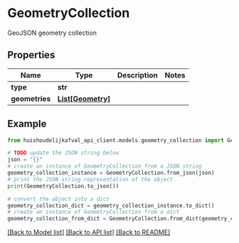 # GeometryCollection

GeoJSON geometry collection

## Properties

Name | Type | Description | Notes
------------ | ------------- | ------------- | -------------
**type** | **str** |  | 
**geometries** | [**List[Geometry]**](Geometry.md) |  | 

## Example

```python
from huishoudelijkafval_api_client.models.geometry_collection import GeometryCollection

# TODO update the JSON string below
json = "{}"
# create an instance of GeometryCollection from a JSON string
geometry_collection_instance = GeometryCollection.from_json(json)
# print the JSON string representation of the object
print(GeometryCollection.to_json())

# convert the object into a dict
geometry_collection_dict = geometry_collection_instance.to_dict()
# create an instance of GeometryCollection from a dict
geometry_collection_from_dict = GeometryCollection.from_dict(geometry_collection_dict)
```
[[Back to Model list]](../README.md#documentation-for-models) [[Back to API list]](../README.md#documentation-for-api-endpoints) [[Back to README]](../README.md)



